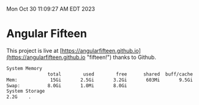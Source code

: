 Mon Oct 30 11:09:27 AM EDT 2023

# Angular Fifteen


This project is live at [https://angularfifteen.github.io](https://angularfifteen.github.io "fifteen!") thanks to Github.

```bash
System Memory
               total        used        free      shared  buff/cache   available
Mem:            15Gi       2.5Gi       3.2Gi       603Mi       9.5Gi        11Gi
Swap:          8.0Gi       1.0Mi       8.0Gi
System Storage
2.2G	.
